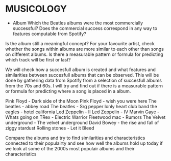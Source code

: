 # MUSICOLOGY

 - Album
Which the Beatles albums were the most commercially successful? Does the commercial success correspond in any way to features computable from Spotify? 

Is the album still a meaningful concept? For your favourite artist, check whether the songs within albums are more similar to each other than songs on different albums. Is there a measurable pattern or formula for predicting which track will be first or last?

We will check how a succesfull album is created and what features and similarities between succesfull albums that can be observed. This will be done by gathering data from Spotify from a selection of succesfull albums from the 70s and 60s. I will try and find out if there is a measurable pattern or formula for predicting where a song is placed in a album. 

Pink Floyd - Dark side of the Moon
Pink Floyd - wish you were here
The beatles - abbey road
The beatles - Srg pepper lonly heart club band
the eagles - hotel california
Led Zeppelin - II
Led Zeppelin - IV
Marvin Gaye - Whats going on 
TRex - Electric Warrior 
Fleetwood mac - Rumors
The Velvet underground - The velvet underground
David Bowey - the rise and fall of ziggy stardust
Rolling stones - Let it Bleed

Compare the albums and try to find similarities and characteristics connected to their populairty and see how well the albums hold up today if we look at some of the 2000s most populair albums and their characteristics
